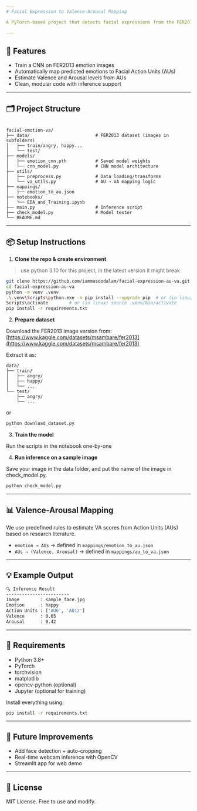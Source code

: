 ```yaml
---
# Facial Expression to Valence-Arousal Mapping

A PyTorch-based project that detects facial expressions from the FER2013 dataset using a CNN model, maps them to Facial Action Units (AUs), and estimates Valence-Arousal (VA) emotional dimensions.

---
```


## 🧠 Features

- Train a CNN on FER2013 emotion images
- Automatically map predicted emotions to Facial Action Units (AUs)
- Estimate Valence and Arousal levels from AUs
- Clean, modular code with inference support

---

## 🗂️ Project Structure

```

facial-emotion-va/
├── data/                         # FER2013 dataset (images in subfolders)
│   ├── train/angry, happy...
│   └── test/
├── models/
│   ├── emotion_cnn.pth           # Saved model weights
│   └── cnn_model.py              # CNN model architecture
├── utils/
│   ├── preprocess.py             # Data loading/transforms
│   └── va_utils.py               # AU → VA mapping logic
├── mappings/
│   ├── emotion_to_au.json
├── notebooks/
│   └── EDA_and_Training.ipynb
├── main.py                       # Inference script
├── check_model.py                # Model tester
└── README.md

````

---

## 📦 Setup Instructions

1. **Clone the repo & create environment**

> use python 3.10 for this project, in the latest version it might break

```bash
git clone https://github.com/iammasoodalam/facial-expression-au-va.git
cd facial-expression-au-va
python -m venv .venv
.\.venv\Scripts\python.exe -m pip install --upgrade pip  # or (in linux) .\.venv\bin\python.exe -m pip install --upgrade pip
Scripts\activate        # or (in linux) source .venv/bin/activate
pip install -r requirements.txt
````

2. **Prepare dataset**

Download the FER2013 image version from:
[https://www.kaggle.com/datasets/msambare/fer2013](https://www.kaggle.com/datasets/msambare/fer2013)

Extract it as:

```
data/
├── train/
│   ├── angry/
│   ├── happy/
│   └── ...
└── test/
    ├── angry/
    └── ...
```
or

```bash
python download_dataset.py
```

3. **Train the model**

Run the scripts in the notebook one-by-one

4. **Run inference on a sample image**

Save your image in the data folder, and put the name of the image in check_model.py.

```bash
python check_model.py
```

---

## 📊 Valence-Arousal Mapping

We use predefined rules to estimate VA scores from Action Units (AUs) based on research literature.

* `emotion → AUs` → defined in `mappings/emotion_to_au.json`
* `AUs → (Valence, Arousal)` → defined in `mappings/au_to_va.json`

---

## 💡 Example Output

```bash
🔍 Inference Result
------------------------
Image        : sample_face.jpg
Emotion      : happy
Action Units : ['AU6', 'AU12']
Valence      : 0.65
Arousal      : 0.42
```

---

## 🔧 Requirements

* Python 3.8+
* PyTorch
* torchvision
* matplotlib
* opencv-python (optional)
* Jupyter (optional for training)

Install everything using:

```bash
pip install -r requirements.txt
```

---

## 📌 Future Improvements

* Add face detection + auto-cropping
* Real-time webcam inference with OpenCV
* Streamlit app for web demo

---

## 📑 License

MIT License. Free to use and modify.